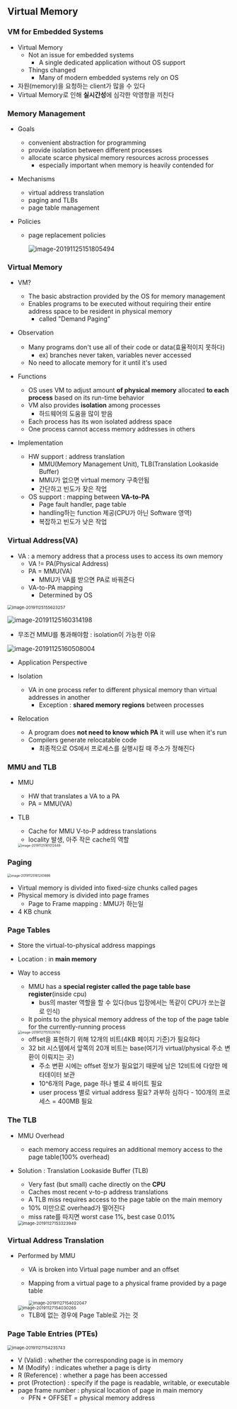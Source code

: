 ## Virtual Memory

### VM for Embedded Systems

- Virtual Memory
  - Not an issue for embedded systems
    - A single dedicated application without OS support
  - Things changed
    - Many of modern embedded systems rely on OS
- 자원(memory)을 요청하는 client가 많을 수 있다
- Virtual Memory로 인해 **실시간성**에 심각한 악영항을 끼친다

### Memory Management

- Goals

  - convenient abstraction for programming
  - provide isolation between different processes
  - allocate scarce physical memory resources across processes
    - especially important when memory is heavily contended for

- Mechanisms

  - virtual address translation
  - paging and TLBs
  - page table management

- Policies

  - page replacement policies

    ![image-20191125151805494](../../typora_images/Untitled/image-20191125151805494.png)

### Virtual Memory

- VM?
  - The basic abstraction provided by the OS for memory management
  - Enables programs to be executed without requiring their entire address space to be resident in physical memory
    - called "Demand Paging"
- Observation
  - Many programs don't use all of their code or data(효율적이지 못하다)
    - ex) branches never taken, variables never accessed
  - No need to allocate memory for it until it's used

- Functions
  - OS uses VM to adjust amount **of physical memory** allocated **to each process** based on its run-time behavior
  - VM also provides **isolation** among processes
    - 하드웨어의 도움을 많이 받음
  - Each process has its won isolated address space
  - One process cannot access memory addresses in others
- Implementation
  - HW support : address translation
    - MMU(Memory Management Unit), TLB(Translation Lookaside Buffer)
    - MMU가 없으면 virtual memory 구축안됨
    - 간단하고 빈도가 잦은 작업
  - OS support : mapping between **VA-to-PA**
    - Page fault handler, page table
    - handling하는 function 제공(CPU가 아닌 Software 영역)
    - 복잡하고 빈도가 낮은 작업

### Virtual Address(VA)

- VA : a memory address that a process uses to access its own memory
  - VA != PA(Physical Address)
  - PA = MMU(VA)
    - MMU가 VA를 받으면 PA로 바꿔준다
  - VA-to-PA mapping
    - Determined by OS

<img src="../../typora_images/Untitled/image-20191125155623257.png" alt="image-20191125155623257" style="zoom:67%;" />

![image-20191125160314198](../../typora_images/Untitled/image-20191125160314198.png)

- 무조건 MMU를 통과해야함 : isolation이 가능한 이유

![image-20191125160508004](../../typora_images/Untitled/image-20191125160508004.png)

- Application Perspective

- Isolation
  - VA in one process refer to different physical memory than virtual addresses in another
    - Exception : **shared memory regions** between processes
- Relocation
  - A program does **not need to know which PA** it will use when it's run
  - Compilers generate relocatable code
    - 최종적으로 OS에서 프로세스를 실행시킬 때 주소가 정해진다

### MMU and TLB

- MMU

  - HW that translates a VA to a PA
  - PA = MMU(VA)

- TLB

  - Cache for MMU V-to-P address translations
  - locality 발생, 아주 작은 cache의 역할

  <img src="../../typora_images/Untitled/image-20191125161012449.png" alt="image-20191125161012449" style="zoom: 50%;" />

### Paging

<img src="../../typora_images/Untitled/image-20191125161243666.png" alt="image-20191125161243666" style="zoom:50%;" />

- Virtual memory is divided into fixed-size chunks called pages
- Physical memory is divided into page frames
  - Page to Frame mapping : MMU가 하는일
- 4 KB chunk

### Page Tables

- Store the virtual-to-physical address mappings

- Location : in **main memory**

- Way to access

  - MMU has a **special register called the page table base register**(inside cpu)
    - bus의 master 역할을 할 수 있다(bus 입장에서는 똑같이 CPU가 쏘는걸로 인식)
  - It points to the physical memory address of the top of the page table for the currently-running process

  <img src="../../typora_images/09/image-20191127151029792.png" alt="image-20191127151029792" style="zoom: 50%;" />

  - offset을 표현하기 위해 12개의 비트(4KB 페이지 기준)가 필요하다
  - 32 bit 시스템에서 앞쪽의 20개 비트는 base(여기가 virtual/physical 주소 변환이 이뤄지는 곳)
    - 주소 변환 시에는 offset 정보가 필요없기 때문에 남은 12비트에 다양한 메타데이터 보관
    - 10^6개의 Page, page 하나 별로 4 바이트 필요
    - user process 별로 virtual address 필요? 과부하 심하다 - 100개의 프로세스 = 400MB 필요

### The TLB

- MMU Overhead

  - each memory access requires an 
    additional memory access to the page table(100% overhead)

- Solution : Translation Lookaside Buffer (TLB)

  - Very fast (but small) cache directly on the **CPU**
  - Caches most recent v-to-p address translations
  - A TLB miss requires access to the page table on the main memory
  - 10% 미만으로 overhead가 떨어진다
  - miss rate를 따지면 worst case 1%, best case 0.01%

  <img src="../../typora_images/09/image-20191127153323949.png" alt="image-20191127153323949" style="zoom:67%;" />

### Virtual Address Translation

- Performed by MMU

  - VA is broken into Virtual page number and an offset

  - Mapping from a virtual page to a physical frame provided by a page table

    <img src="../../typora_images/09/image-20191127154022047.png" alt="image-20191127154022047" style="zoom:67%;" />

  <img src="../../typora_images/09/image-20191127154030265.png" alt="image-20191127154030265" style="zoom:67%;" />

  - TLB에 없는 경우에 Page Table로 가는 것

### Page Table Entries (PTEs)

<img src="../../typora_images/09/image-20191127154235743.png" alt="image-20191127154235743" style="zoom:67%;" />

- V (Valid) : whether the corresponding page is in memory
- M (Modify) : indicates whether a page is dirty
- R (Reference) : whether a page has been accessed
- prot (Protection) : specify if the page is readable, writable, or executable
- page frame number : physical location of page in main memory
  - PFN + OFFSET = physical memory address